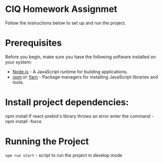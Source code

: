 # CIQ Homework Assignmet

Follow the instructions below to set up and run the project.

# Prerequisites

Before you begin, make sure you have the following software installed on your system:

- [Node.js](https://nodejs.org/) - A JavaScript runtime for building applications.
- [npm](https://www.npmjs.com/) or [Yarn](https://yarnpkg.com/) - Package managers for installing JavaScript libraries and tools.

# Install project dependencies:

npm install
If react-prebid's library throws an error enter the command - npm install -force

# Running the Project

`npm run start` - script to run the project in develop mode
